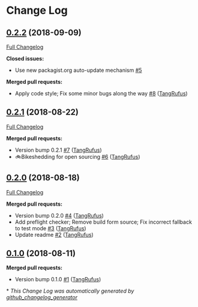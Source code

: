 # Change Log

## [0.2.2](https://github.com/ItinerisLtd/gf-worldpay/tree/0.2.2) (2018-09-09)
[Full Changelog](https://github.com/ItinerisLtd/gf-worldpay/compare/0.2.1...0.2.2)

**Closed issues:**

-  Use new packagist.org auto-update mechanism [\#5](https://github.com/ItinerisLtd/gf-worldpay/issues/5)

**Merged pull requests:**

- Apply code style; Fix some minor bugs along the way [\#8](https://github.com/ItinerisLtd/gf-worldpay/pull/8) ([TangRufus](https://github.com/TangRufus))

## [0.2.1](https://github.com/ItinerisLtd/gf-worldpay/tree/0.2.1) (2018-08-22)
[Full Changelog](https://github.com/ItinerisLtd/gf-worldpay/compare/0.2.0...0.2.1)

**Merged pull requests:**

- Version bump 0.2.1 [\#7](https://github.com/ItinerisLtd/gf-worldpay/pull/7) ([TangRufus](https://github.com/TangRufus))
- :bike:Bikeshedding for open sourcing [\#6](https://github.com/ItinerisLtd/gf-worldpay/pull/6) ([TangRufus](https://github.com/TangRufus))

## [0.2.0](https://github.com/ItinerisLtd/gf-worldpay/tree/0.2.0) (2018-08-18)
[Full Changelog](https://github.com/ItinerisLtd/gf-worldpay/compare/0.1.0...0.2.0)

**Merged pull requests:**

- Version bump 0.2.0 [\#4](https://github.com/ItinerisLtd/gf-worldpay/pull/4) ([TangRufus](https://github.com/TangRufus))
- Add preflight checker; Remove build form source; Fix incorrect fallback to test mode [\#3](https://github.com/ItinerisLtd/gf-worldpay/pull/3) ([TangRufus](https://github.com/TangRufus))
- Update readme [\#2](https://github.com/ItinerisLtd/gf-worldpay/pull/2) ([TangRufus](https://github.com/TangRufus))

## [0.1.0](https://github.com/ItinerisLtd/gf-worldpay/tree/0.1.0) (2018-08-11)
**Merged pull requests:**

- Version bump 0.1.0 [\#1](https://github.com/ItinerisLtd/gf-worldpay/pull/1) ([TangRufus](https://github.com/TangRufus))



\* *This Change Log was automatically generated by [github_changelog_generator](https://github.com/skywinder/Github-Changelog-Generator)*
